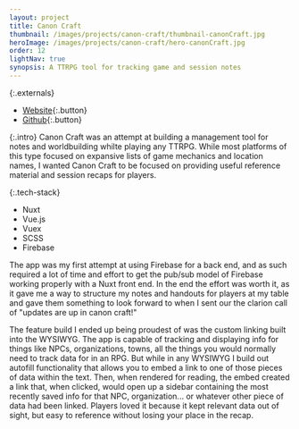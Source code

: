 ```yaml
---
layout: project
title: Canon Craft
thumbnail: /images/projects/canon-craft/thumbnail-canonCraft.jpg
heroImage: /images/projects/canon-craft/hero-canonCraft.jpg
order: 12
lightNav: true
synopsis: A TTRPG tool for tracking game and session notes
---
```

{:.externals}
 - [Website](https://canon-craft.web.app/){:.button}
 - [Github](https://github.com/sstadt/canon-craft){:.button}

{:.intro}
Canon Craft was an attempt at building a management tool for notes and worldbuilding whilte playing any TTRPG. While most platforms of this type focused on expansive lists of game mechanics and location names, I wanted Canon Craft to be focused on providing useful reference material and session recaps for players.

{:.tech-stack}
 - Nuxt
 - Vue.js
 - Vuex
 - SCSS
 - Firebase

The app was my first attempt at using Firebase for a back end, and as such required a lot of time and effort to get the pub/sub model of Firebase working properly with a Nuxt front end. In the end the effort was worth it, as it gave me a way to structure my notes and handouts for players at my table and gave them something to look forward to when I sent our the clarion call of "updates are up in canon craft!"

The feature build I ended up being proudest of was the custom linking built into the WYSIWYG. The app is capable of tracking and displaying info for things like NPCs, organizations, towns, all the things you would normally need to track data for in an RPG. But while in any WYSIWYG I build out autofill functionality that allows you to embed a link to one of those pieces of data within the text. Then, when rendered for reading, the embed created a link that, when clicked, would open up a sidebar containing the most recently saved info for that NPC, organization... or whatever other piece of data had been linked. Players loved it because it kept relevant data out of sight, but easy to reference without losing your place in the recap.
